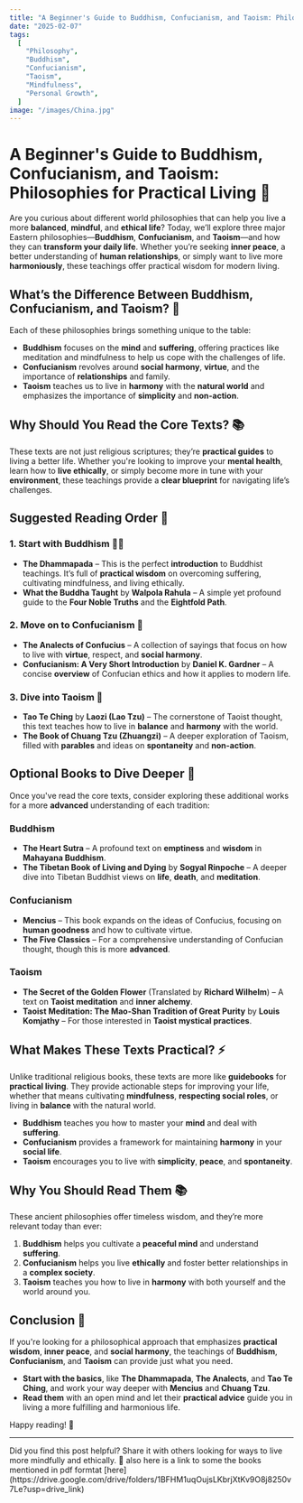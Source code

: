 ```yaml
---
title: "A Beginner's Guide to Buddhism, Confucianism, and Taoism: Philosophies for Practical Living 🌱"
date: "2025-02-07"
tags:
  [
    "Philosophy",
    "Buddhism",
    "Confucianism",
    "Taoism",
    "Mindfulness",
    "Personal Growth",
  ]
image: "/images/China.jpg"
---
```


# A Beginner's Guide to Buddhism, Confucianism, and Taoism: Philosophies for Practical Living 🌱

Are you curious about different world philosophies that can help you live a more **balanced**, **mindful**, and
**ethical life**? Today, we’ll explore three major Eastern philosophies—**Buddhism**, **Confucianism**, and
**Taoism**—and how they can **transform your daily life**. Whether you’re seeking **inner peace**, a better
understanding of **human relationships**, or simply want to live more **harmoniously**, these teachings offer practical
wisdom for modern living.

## What’s the Difference Between Buddhism, Confucianism, and Taoism? 🤔

Each of these philosophies brings something unique to the table:

- **Buddhism** focuses on the **mind** and **suffering**, offering practices like meditation and mindfulness to help us
  cope with the challenges of life.
- **Confucianism** revolves around **social harmony**, **virtue**, and the importance of **relationships** and family.
- **Taoism** teaches us to live in **harmony** with the **natural world** and emphasizes the importance of
  **simplicity** and **non-action**.

## Why Should You Read the Core Texts? 📚

These texts are not just religious scriptures; they’re **practical guides** to living a better life. Whether you're
looking to improve your **mental health**, learn how to **live ethically**, or simply become more in tune with your
**environment**, these teachings provide a **clear blueprint** for navigating life’s challenges.

## Suggested Reading Order 📖

### 1. **Start with Buddhism** 🧘‍♂️

- **The Dhammapada** – This is the perfect **introduction** to Buddhist teachings. It’s full of **practical wisdom** on
  overcoming suffering, cultivating mindfulness, and living ethically.
- **What the Buddha Taught** by **Walpola Rahula** – A simple yet profound guide to the **Four Noble Truths** and the
  **Eightfold Path**.

### 2. **Move on to Confucianism** 📜

- **The Analects of Confucius** – A collection of sayings that focus on how to live with **virtue**, respect, and
  **social harmony**.
- **Confucianism: A Very Short Introduction** by **Daniel K. Gardner** – A concise **overview** of Confucian ethics and
  how it applies to modern life.

### 3. **Dive into Taoism** 🌿

- **Tao Te Ching** by **Laozi (Lao Tzu)** – The cornerstone of Taoist thought, this text teaches how to live in
  **balance** and **harmony** with the world.
- **The Book of Chuang Tzu (Zhuangzi)** – A deeper exploration of Taoism, filled with **parables** and ideas on
  **spontaneity** and **non-action**.

## Optional Books to Dive Deeper 🌱

Once you've read the core texts, consider exploring these additional works for a more **advanced** understanding of each
tradition:

### Buddhism

- **The Heart Sutra** – A profound text on **emptiness** and **wisdom** in **Mahayana Buddhism**.
- **The Tibetan Book of Living and Dying** by **Sogyal Rinpoche** – A deeper dive into Tibetan Buddhist views on
  **life**, **death**, and **meditation**.

### Confucianism

- **Mencius** – This book expands on the ideas of Confucius, focusing on **human goodness** and how to cultivate virtue.
- **The Five Classics** – For a comprehensive understanding of Confucian thought, though this is more **advanced**.

### Taoism

- **The Secret of the Golden Flower** (Translated by **Richard Wilhelm**) – A text on **Taoist meditation** and **inner
  alchemy**.
- **Taoist Meditation: The Mao-Shan Tradition of Great Purity** by **Louis Komjathy** – For those interested in **Taoist
  mystical practices**.

## What Makes These Texts Practical? ⚡

Unlike traditional religious books, these texts are more like **guidebooks** for **practical living**. They provide
actionable steps for improving your life, whether that means cultivating **mindfulness**, **respecting social roles**,
or living in **balance** with the natural world.

- **Buddhism** teaches you how to master your **mind** and deal with **suffering**.
- **Confucianism** provides a framework for maintaining **harmony** in your **social life**.
- **Taoism** encourages you to live with **simplicity**, **peace**, and **spontaneity**.

## Why You Should Read Them 📚

These ancient philosophies offer timeless wisdom, and they’re more relevant today than ever:

1. **Buddhism** helps you cultivate a **peaceful mind** and understand **suffering**.
2. **Confucianism** helps you live **ethically** and foster better relationships in a **complex society**.
3. **Taoism** teaches you how to live in **harmony** with both yourself and the world around you.

## Conclusion 🎉

If you're looking for a philosophical approach that emphasizes **practical wisdom**, **inner peace**, and **social
harmony**, the teachings of **Buddhism**, **Confucianism**, and **Taoism** can provide just what you need.

- **Start with the basics**, like **The Dhammapada**, **The Analects**, and **Tao Te Ching**, and work your way deeper
  with **Mencius** and **Chuang Tzu**.
- **Read them** with an open mind and let their **practical advice** guide you in living a more fulfilling and
  harmonious life.

Happy reading! 🌟

---

<div class="tip">
    Did you find this post helpful? Share it with others looking for ways to live more mindfully and ethically. 🌱
    also here is a link to some the books mentioned in pdf formtat [here](https://drive.google.com/drive/folders/1BFHM1uqOujsLKbrjXtKv9O8j8250v7Le?usp=drive_link)
</div>
